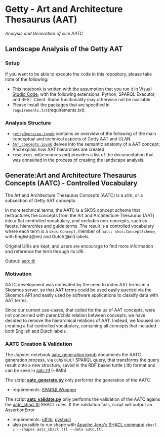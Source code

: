 
# Getty - Art and Architecture Thesaurus (AAT)

*Analysis and Generation of slim AATC*

## Landscape Analysis of the Getty AAT

### Setup
If you want to be able to execute the code in this repository, please take note of the following: 
- This notebook is written with the assumption that you run it in [Visual Studio Code](https://code.visualstudio.com/), with the following extensions: Python, SPARQL Executor, and REST Client. Some functionality may otherwise not be available.
- Please install the packages that are specified in `requirements.txt`(requirements.txt). 

### Analysis Structure 
- [`gettyOverview.ipynb`](gettyOverview.ipynb) contains an overview of the following of the main conceptual and technical aspects of Getty AAT and ULAN
- [`AAT_concepts.ipynb`](AAT_concepts.ipynb) delves into the semantic anatomy of a AAT concept; And explain how AAT hierarchies are created.
- `resources.md`(resources.md) provides a list of the documentation that was consulted in the process of creating the landscape analysis. 


## Generate:Art and Architecture Thesaurus Concepts (AATC) - Controlled Vocabulary

The Art and Architecture Thesaurus Concepts (AATC) is a *slim*, or a subsection of Getty AAT concepts. 

In more technical terms, the AATC is a SKOS concept scheme that restructures the concepts from the Art and Architecture Thesaurus (AAT) into a flat controlled vocabulary, and excludes non-concepts, such as facets, hierarchies and guide terms. 
The result is a controlled vocabulary where each term is a `skos:Concept`, member of `aatc: skos:ConceptScheme`, with English(@en) and Dutch(@nl) labels. 

Original URIs are kept, and users are encourage to find more information and reference the term through its URI. 

Output: [aatc.ttl](aatc.ttl) 

### Motivation 

AATC development was motivated by the need to index AAT terms in a Skosmos server, so that AAT terms could be used easily queried via the Skosmos API and easily used by software applications to classify data with AAT terms.

Since our current use-cases, that called for the us of AAT concepts, were not concerned with parent/child relation between concepts, we have decided to remove the hierarchical relations of AAT. Instead, we focused on creating a flat controlled vocabulary, containing all concepts that included both English and Dutch labels.

### AATC Creation & Validation

The Jupyter notebook [aatc_generation.ipynb](aatc_generation.ipynb) documents the AATC generation process, via `CONSTRUCT` SPARQL query, that transforms the query result onto a new structure, saved in the RDF based turtle (.ttl) format and can be seen in [aatc.ttl](aatc.ttl) (~8Mb).

The script **[aatc_generate.py](aatc_generate.py)** only performs the generation of the AATC.
* requirements: [SPARQLWrapper](https://sparqlwrapper.readthedocs.io/en/latest/) 

The script **[aatc_validate.py](aatc_validate.py)** only performs the validation of the AATC agains the [aatc_shacl.ttl](aatc_shacl.ttl) SHACL rules. If the validation fails, script will output an AssertionError 
* requirements: [rdflib](https://rdflib.readthedocs.io/en/stable/), [pyshacl](https://github.com/RDFLib/pySHACL)
* also possible to run shape with [Apache Jena's SHACL command](https://jena.apache.org/documentation/shacl/) `shacl v --shapes aatc_shacl.ttl --data aatc.ttl`

